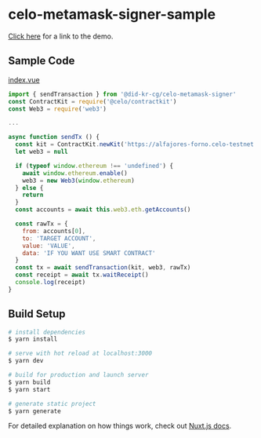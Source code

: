 # celo-metamask-signer-sample
[Click here](https://daoauth.github.io/celo-metamask-signer-sample/) for a link to the demo.

## Sample Code
[index.vue](https://github.com/daoauth/celo-metamask-signer-sample/blob/master/pages/index.vue)
```javascript
import { sendTransaction } from '@did-kr-cg/celo-metamask-signer'
const ContractKit = require('@celo/contractkit')
const Web3 = require('web3')

...

async function sendTx () {
  const kit = ContractKit.newKit('https://alfajores-forno.celo-testnet.org')
  let web3 = null

  if (typeof window.ethereum !== 'undefined') {
    await window.ethereum.enable()
    web3 = new Web3(window.ethereum)
  } else {
    return
  }
  const accounts = await this.web3.eth.getAccounts()

  const rawTx = {
    from: accounts[0],
    to: 'TARGET ACCOUNT',
    value: 'VALUE',
    data: 'IF YOU WANT USE SMART CONTRACT'
  }
  const tx = await sendTransaction(kit, web3, rawTx)
  const receipt = await tx.waitReceipt()
  console.log(receipt)
}
```

## Build Setup

```bash
# install dependencies
$ yarn install

# serve with hot reload at localhost:3000
$ yarn dev

# build for production and launch server
$ yarn build
$ yarn start

# generate static project
$ yarn generate
```

For detailed explanation on how things work, check out [Nuxt.js docs](https://nuxtjs.org).

